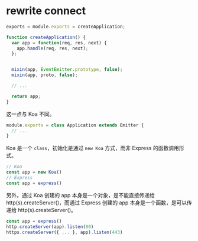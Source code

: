 # rewrite connect


```js
exports = module.exports = createApplication;

function createApplication() {
  var app = function(req, res, next) {
    app.handle(req, res, next);
  };


  mixin(app, EventEmitter.prototype, false);
  mixin(app, proto, false);

  // ...

  return app;
}
```

这一点与 Koa 不同。

```js
module.exports = class Application extends Emitter {
  // ...
}
```

Koa 是一个 `class`，初始化是通过 `new Koa` 方式，而非 Express 的函数调用形式。

```js
// Koa
const app = new Koa()
// Express
const app = express()
```

另外，通过 Koa 创建的 app 本身是一个对象，是不能直接传递给 http(s).createServer()，而通过 Express 创建的 app 本身是一个函数，是可以传递给 http(s).createServer()。

```js
const app = express()
http.createServer(app).listen(80)
https.createServer({ ... }, app).listen(443)
```
